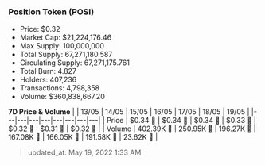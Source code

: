 
  ### Position Token (POSI)
  - Price: $0.32
  - Market Cap: $21,224,176.46
  - Max Supply: 100,000,000
  - Total Supply: 67,271,180.587
  - Circulating Supply: 67,271,175.761
  - Total Burn: 4.827
  - Holders: 407,236
  - Transactions: 4,798,358
  - Volume: $360,838,667.20

  **7D Price & Volume**
  | | 13&#x2F;05 | 14&#x2F;05 | 15&#x2F;05 | 16&#x2F;05 | 17&#x2F;05 | 18&#x2F;05 | 19&#x2F;05 |
  |---|---|---|---|---|---|---|---|
  | Price | $0.34 🚀 | $0.34 🔻 | $0.34 🚀 | $0.33 🔻 | $0.32 🔻 | $0.31 🔻 | $0.32 🚀 |
  | Volume | 402.39K 🔻 | 250.95K 🔻 | 196.27K 🔻 | 167.08K 🔻 | 166.05K 🔻 | 191.58K 🚀 | 23.62K 🔻 |

  > updated_at: May 19, 2022 1:33 AM
